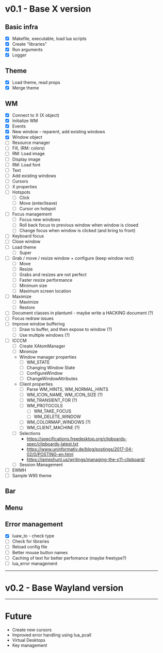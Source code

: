 # v0.1 - Base X version

## Basic infra

- [x] Makefile, executable, load lua scripts
- [x] Create "libraries"
- [x] Run arguments
- [x] Logger

## Theme

- [x] Load theme, read props
- [x] Merge theme

## WM

- [x] Connect to X (X object)
- [x] Initialize WM
- [x] Events
- [x] New window - reparent, add existing windows
- [x] Window object
- [ ] Resource manager
- [ ] Fill, (RM: colors)
- [ ] RM: Load image
- [ ] Display image
- [ ] RM: Load font
- [ ] Text
- [ ] Add existing windows
- [ ] Cursors
- [ ] X properties
- [ ] Hotspots
    - [ ] Click
    - [ ] Move (enter/leave)
    - [ ] Cursor on hotspot
- [ ] Focus management
    - [ ] Focus new windows
    - [ ] Roll back focus to previous window when window is closed
    - [ ] Change focus when window is clicked (and bring to front)
- [ ] Keyboard focus
- [ ] Close window
- [ ] Load theme
    - [ ] Super
- [ ] Grab / move / resize window + configure (keep window rect)
    - [ ] Move
    - [ ] Resize
    - [ ] Grabs and resizes are not perfect
    - [ ] Faster resize performance
    - [ ] Minimum size
    - [ ] Maximum screen location
- [ ] Maximize
    - [ ] Maximize
    - [ ] Restore
- [ ] Document classes in plantuml - maybe write a HACKING document (?)
- [ ] Focus redraw issues
- [ ] Improve window buffering
    - [ ] Draw to buffer, and then expose to window (?)
    - [ ] Use multiple windows (?)
- [ ] ICCCM
    - [ ] Create XAtomManager
    - [ ] Minimize
    - Window manager properties
        - [ ] WM_STATE
        - [ ] Changing Window State
        - [ ] ConfigureWindow
        - [ ] ChangeWindowAttributes
    - Client properties
        - [ ] Parse WM_HINTS, WM_NORMAL_HINTS
        - [ ] WM_ICON_NAME, WM_ICON_SIZE (?)
        - [ ] WM_TRANSIENT_FOR (?)
        - [ ] WM_PROTOCOLS
            - [ ] WM_TAKE_FOCUS
            - [ ] WM_DELETE_WINDOW
        - [ ] WM_COLORMAP_WINDOWS (?)
        - [ ] WM_CLIENT_MACHINE (?)
    - [ ] Selections
        - https://specifications.freedesktop.org/clipboards-spec/clipboards-latest.txt
        - https://www.uninformativ.de/blog/postings/2017-04-02/0/POSTING-en.html
        - https://jameshunt.us/writings/managing-the-x11-clipboard/
    - [ ] Session Management
- [ ] EWMH
- [ ] Sample W95 theme

## Bar

## Menu

## Error management
- [x] luaw_to - check type
- [ ] Check for libraries
- [ ] Reload config file
- [ ] Better mouse button names
- [ ] Caching of text for better perfomance (maybe freetype?)
- [ ] lua_error management

---

# v0.2 - Base Wayland version

---

# Future
- Create new cursors
- Improved error handling using lua_pcall
- Virtual Desktops
- Key management

